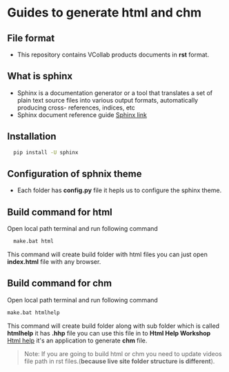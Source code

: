 # Guides to generate html and chm
## File format
- This repository contains VCollab products documents in **rst** format.
## What is sphinx 
- Sphinx is a documentation generator or a tool that translates a set of plain text source files into various output formats, automatically producing cross- 
  references, indices, etc
- Sphinx document reference guide [Sphinx link]

## Installation

     
```sh
  pip install -U sphinx
```


## Configuration of sphnix theme
- Each folder has **config.py** file it hepls us to configure the sphinx theme.
  
## Build command for html 
 Open local path terminal and run following command
     
     
```sh
  make.bat html
```


  This command will create build folder with html files you can just open **index.html** file with any browser.
## Build command for chm 
 Open local path terminal and run following command


```sh
make.bat htmlhelp
```


  This command will create build folder along with sub folder which is called **htmlhelp** it has **.hhp** file 
 you can use this file in to **Html Help Workshop** [Html help] it's an application to generate **chm** file.  
> Note: If you are going to build html or chm you need to update videos file path in rst files.(**because live site folder structure is different**).
> 
> [Sphinx link]: https://www.sphinx-doc.org/en/master/
> [Html help]: https://learn.microsoft.com/en-us/previous-versions/windows/desktop/htmlhelp/microsoft-html-help-downloads

